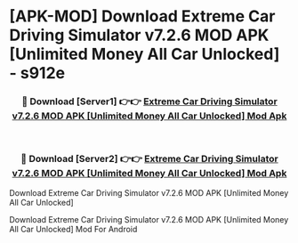 # [APK-MOD] Download Extreme Car Driving Simulator v7.2.6 MOD APK [Unlimited Money All Car Unlocked] - s912e


<div align="center">
<h3>🔴 Download [Server1] 👉👉 <a href="https://apk-comot.site?title=Extreme_Car_Driving_Simulator_v7.2.6_MOD_APK_[Unlimited_Money_All_Car_Unlocked]">Extreme Car Driving Simulator v7.2.6 MOD APK [Unlimited Money All Car Unlocked] Mod Apk</a></h3><br>
<h3>🔴 Download [Server2] 👉👉 <a href="https://apk-comot.site?title=Extreme_Car_Driving_Simulator_v7.2.6_MOD_APK_[Unlimited_Money_All_Car_Unlocked]">Extreme Car Driving Simulator v7.2.6 MOD APK [Unlimited Money All Car Unlocked] Mod Apk</a></h3>
</div>



Download Extreme Car Driving Simulator v7.2.6 MOD APK [Unlimited Money All Car Unlocked] 

Download Extreme Car Driving Simulator v7.2.6 MOD APK [Unlimited Money All Car Unlocked] Mod For Android